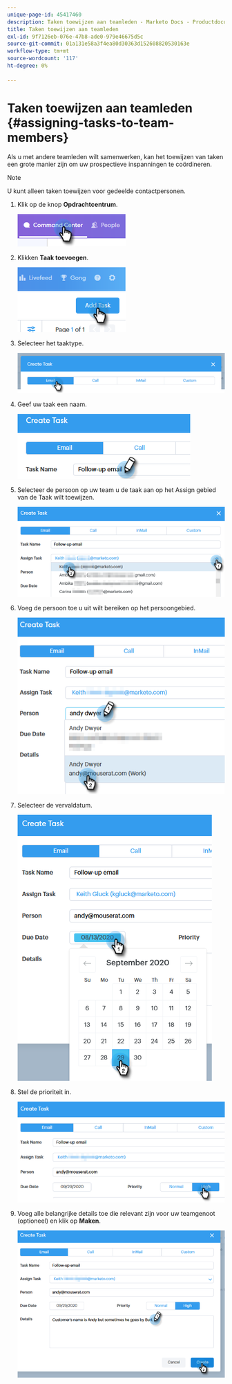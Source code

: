 ```yaml
---
unique-page-id: 45417460
description: Taken toewijzen aan teamleden - Marketo Docs - Productdocumentatie
title: Taken toewijzen aan teamleden
exl-id: 9f7126eb-076e-47b8-ade0-979e46675d5c
source-git-commit: 01a131e58a3f4ea80d30363d152608820530163e
workflow-type: tm+mt
source-wordcount: '117'
ht-degree: 0%

---
```


# Taken toewijzen aan teamleden {#assigning-tasks-to-team-members}

Als u met andere teamleden wilt samenwerken, kan het toewijzen van taken een grote manier zijn om uw prospectieve inspanningen te coördineren.

>[!NOTE]
>
>U kunt alleen taken toewijzen voor gedeelde contactpersonen.

1. Klik op de knop **Opdrachtcentrum**.

   ![](assets/one-1.png)

1. Klikken **Taak toevoegen**.

   ![](assets/two-1.png)

1. Selecteer het taaktype.

   ![](assets/three-1.png)

1. Geef uw taak een naam.

   ![](assets/four-1.png)

1. Selecteer de persoon op uw team u de taak aan op het Assign gebied van de Taak wilt toewijzen.

   ![](assets/five.png)

1. Voeg de persoon toe u uit wilt bereiken op het persoongebied.

   ![](assets/six.png)

1. Selecteer de vervaldatum.

   ![](assets/seven.png)

1. Stel de prioriteit in.

   ![](assets/eight.png)

1. Voeg alle belangrijke details toe die relevant zijn voor uw teamgenoot (optioneel) en klik op **Maken**.

   ![](assets/nine.png)
